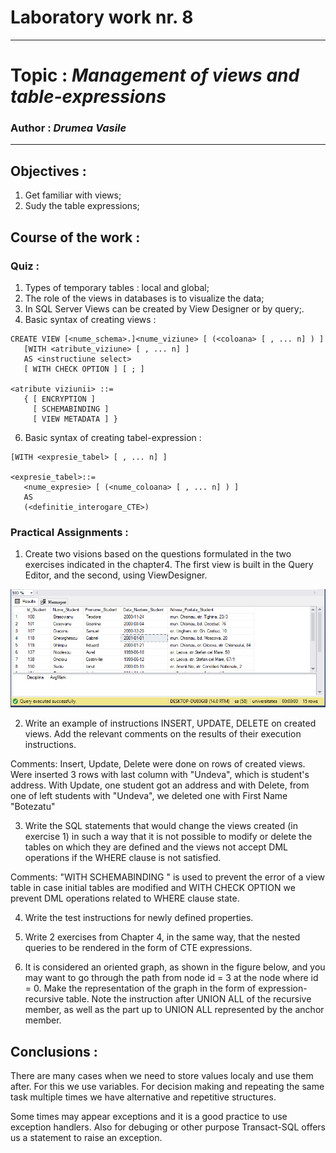 # Laboratory work nr. 8
-----
# Topic : *Management of views and table-expressions*
### Author : *Drumea Vasile*
-----
## Objectives :
1. Get familiar with views;
2. Sudy the table expressions; 

## Course of the work :
### Quiz :

1. Types of temporary tables : local and global;
2. The role of the views in databases is to visualize the data;
3. In SQL Server Views can be created by View Designer or by query;.
5. Basic syntax of creating views : 

```
CREATE VIEW [<nume_schema>.]<nume_viziune> [ (<coloana> [ , ... n] ) ]
   [WITH <atribute_viziune> [ , ... n] ]
   AS <instructiune select>
   [ WITH CHECK OPTION ] [ ; ]
   
<atribute viziunii> ::=
   { [ ENCRYPTION ]
     [ SCHEMABINDING ]
     [ VIEW METADATA ] }
```

6. Basic syntax of creating tabel-expression :

```
[WITH <expresie_tabel> [ , ... n] ]
   
<expresie_tabel>::=
   <nume_expresie> [ (<nume_coloana> [ , ... n] ) ]
   AS
   (<definitie_interogare_CTE>)
```

### Practical Assignments :
1. Create two visions based on the questions formulated in the two exercises indicated in the chapter4. The first view is built in the Query Editor, and the second, using ViewDesigner.

![](images/Capture1.PNG)

2. Write an example of instructions INSERT, UPDATE, DELETE on created views. Add the relevant comments on the results of their execution instructions.

Comments: Insert, Update, Delete were done on rows of created views. Were inserted 3 rows with last column with "Undeva", which is student's address. With Update, one student got an address and with Delete, from one of left students with "Undeva", we deleted one with First Name "Botezatu"

3. Write the SQL statements that would change the views created (in exercise 1) in such a way that it is not possible to modify or delete the tables on which they are defined and the views not accept DML operations if the WHERE clause is not satisfied.

Comments: "WITH SCHEMABINDING " is used to prevent the error of a view table in case initial tables are modified and WITH CHECK OPTION we prevent DML operations related to WHERE clause state.

4. Write the test instructions for newly defined properties.

5. Write 2 exercises from Chapter 4, in the same way, that the nested queries to be rendered in the form of CTE expressions.

6. It is considered an oriented graph, as shown in the figure below, and you may want to go through the path from node id = 3 at the node where id = 0. Make the representation of the graph in the form of expression-recursive table. Note the instruction after UNION ALL of the recursive member, as well as the part up to UNION ALL represented by the anchor member.


## Conclusions : 

   There are many cases when we need to store values localy and use them after. For this we use variables. For decision making and repeating the same task multiple times we have alternative and repetitive structures. 
   
   Some times may appear exceptions and it is a good practice to use exception handlers. Also for debuging or other purpose Transact-SQL offers us a statement to raise an exception.
